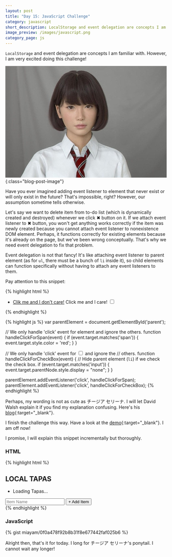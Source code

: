 ```yaml
---
layout: post
title: "Day 15: JavaScript Challenge"
category: javascript
short_description: LocalStorage and event delegation are concepts I am familiar with. However, I am very excited doing this challenge!
image_preview: /images/javascript.png
category_page: js
---
```


`LocalStorage` and event delegation are concepts I am familiar with. However,
I am very excited doing this challenge!

![sumpah kawai pisaaaan!](/images/saya.jpg){:class="blog-post-image"}

Have you ever imagined adding event listener to element that never exist
or will only exist in the future? That's impossible, right? However, our
assumption sometime tells otherwise.

Let's say we want to delete item from to-do list (which is dynamically
created and destroyed) whenever we click ✖ button on it. If we attach event
listener to ✖ button, you won't get anything works correctly if the item
was newly created because you cannot attach event listener to nonexistence
DOM element. Perhaps, it functions correctly for existing elements because
it's already on the page, but we've been wrong conceptually. That's why we
need event delegation to fix that problem.

Event delegation is not that fancy! It's like attaching event listener
to parent element (as for `ul`, there must be a bunch of `li` inside it), so
child elements can function specifically without having to attach any event
listeners to them.

Pay attention to this snippet:

{% highlight html %}
  <ul id="parent">
    <li>
      <a href='#'>Clik me and I don't care!</a>
      <span>Click me and I care!</span>
      <input type="checkbox">
    </li>
  </ul>
{% endhighlight %}

{% highlight js %}
  var parentElement = document.getElementById('parent');

  // We only handle 'click' event for <span> element and ignore the others.
  function handleClickForSpan(event) {
    if (event.target.matches('span')) {
      event.target.style.color = 'red';
    }
  }

  // We only handle 'click' event for <input type="checkbox"> and ignore the
  // others.
  function handleClickForCheckBox(event) {
    // Hide parent element (`li`) if we check the check box.
    if (event.target.matches('input')) {
      event.target.parentNode.style.display = "none";
    }
  }

  parentElement.addEventListener('click', handleClickForSpan);
  parentElement.addEventListener('click', handleClickForCheckBox);
{% endhighlight %}

Perhaps, my wording is not as cute as チージア セリーナ. I will let David Walsh
explain it if you find my explanation confusing. Here's his
[blog](https://davidwalsh.name/event-delegate){:target="_blank"}.

I finish the challenge this way. Have a look at
the [demo](/demo_day15){:target="_blank"}. I am off now!

I promise, I will explain this snippet incrementally but thoroughly.

### HTML

{% highlight html %}
  <div class="wrapper">
    <h2>LOCAL TAPAS</h2>
    <p></p>
    <ul class="item-list">
      <li>Loading Tapas...</li>
    </ul>
    <form class="form">
      <input type="text" name="item" placeholder="Item Name" required>
      <input type="submit" value="+ Add Item">
    </form>
  </div>
{% endhighlight %}

### JavaScript

{% gist miayam/0f0a478f92b8b31f8e677442faf025b6 %}


Alright then, that's it for today. I long for チージア セリーナ's ponytail.
I cannot wait any longer!
